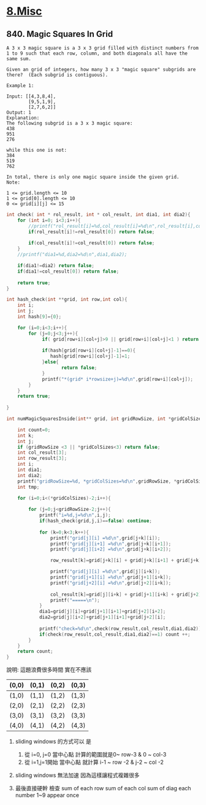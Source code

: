 
# [8.Misc](/misc.md)

## 840. Magic Squares In Grid

    A 3 x 3 magic square is a 3 x 3 grid filled with distinct numbers from 1 to 9 such that each row, column, and both diagonals all have the same sum.
    
    Given an grid of integers, how many 3 x 3 "magic square" subgrids are there?  (Each subgrid is contiguous).
    
    Example 1:
    
    Input: [[4,3,8,4],
            [9,5,1,9],
            [2,7,6,2]]
    Output: 1
    Explanation: 
    The following subgrid is a 3 x 3 magic square:
    438
    951
    276
    
    while this one is not:
    384
    519
    762
    
    In total, there is only one magic square inside the given grid.
    Note:
    
    1 <= grid.length <= 10
    1 <= grid[0].length <= 10
    0 <= grid[i][j] <= 15
    

```c
int check( int * rol_result, int * col_result, int dia1, int dia2){
    for (int i=0; i<3;i++){
        //printf("rol_result[i]=%d,col_result[i]=%d\n",rol_result[i],col_result[i]);
        if(rol_result[i]!=rol_result[0]) return false;
    
        if(col_result[i]!=col_result[0]) return false;            
    }
    //printf("dia1=%d,dia2=%d\n",dia1,dia2);

    if(dia1!=dia2) return false;
    if(dia1!=col_result[0]) return false;
            
    return true;
}

int hash_check(int **grid, int row,int col){
    int i;
    int j;
    int hash[9]={0};

    for (i=0;i<3;i++){        
        for (j=0;j<3;j++){
             if( grid[row+i][col+j]>9 || grid[row+i][col+j]<1 ) return false;
             
             if(hash[grid[row+i][col+j]-1]==0){   
                hash[grid[row+i][col+j]-1]=1;
             }else{
                    return false;      
             }
             printf("*(grid* i*rowsize+j)=%d\n",grid[row+i][col+j]);
        }
    }
    return true;
    
}

int numMagicSquaresInside(int** grid, int gridRowSize, int *gridColSizes) {

    int count=0;
    int k;
    int j;
    if (gridRowSize <3 || *gridColSizes<3) return false;
    int col_result[3];
    int row_result[3];
    int i;
    int dia1;
    int dia2;
    printf("gridRowSize=%d, *gridColSizes=%d\n",gridRowSize, *gridColSizes);
    int tmp;

    for (i=0;i<(*gridColSizes)-2;i++){
        
        for (j=0;j<gridRowSize-2;j++){
            printf("i=%d,j=%d\n",i,j);
            if(hash_check(grid,j,i)==false) continue;
                        
            for (k=0;k<3;k++){
                printf("grid[j][i] =%d\n",grid[j+k][i]);
                printf("grid[j][i+1] =%d\n",grid[j+k][i+1]);
                printf("grid[j][i+2] =%d\n",grid[j+k][i+2]);

                row_result[k]=grid[j+k][i] + grid[j+k][i+1] + grid[j+k][i+2];   

                printf("grid[j][i] =%d\n",grid[j][i+k]);
                printf("grid[j+1][i] =%d\n",grid[j+1][i+k]);
                printf("grid[j+2][i] =%d\n",grid[j+2][i+k]);
                
                col_result[k]=grid[j][i+k] + grid[j+1][i+k] + grid[j+2][i+k];          
                printf("=====\n");
            }
            dia1=grid[j][i]+grid[j+1][i+1]+grid[j+2][i+2];
            dia2=grid[j][i+2]+grid[j+1][i+1]+grid[j+2][i];
         
            printf("check=%d\n",check(row_result,col_result,dia1,dia2));
            if(check(row_result,col_result,dia1,dia2)==1) count ++;
        }
    }
    return count;
}
```

說明:
這題浪費很多時間 實在不應該

| (0,0) | (0,1) | (0,2) | (0,3) |
| ------------- |-------------| -----|----------|
| (1,0) |(1,1) |(1,2) | (1,3) |
| (2,0) |(2,1) |(2,2) | (2,3) |
| (3,0) |(3,1) |(3,2) | (3,3) |
| (4,0) |(4,1) |(4,2) | (4,3) |



1. sliding windows 的方式可以 是

    1. 從 i=0, j=0 當中心點
    計算的範圍就是0~ row-3 & 0 ~ col-3      
    2. 從 i=1,j=1開始 當中心點
    就計算 i-1 ~ row -2 & j-2 ~ col -2

2. sliding windows 無法加速  因為這樣讓程式複雜很多

3. 最後直接硬幹  檢查 
sum of each row
sum of each col
sum of diag
each number 1~9 appear once

